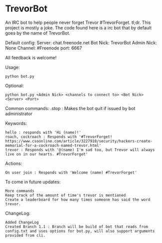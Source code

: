 # TrevorBot
An IRC bot to help people never forget Trevor #TrevorForget. tl;dr. This project is mostly a joke.
The code found here is a irc bot that by default goes by the name of TrevorBot.

Default config:
Server: chat.freenode.net
Bot Nick: TrevorBot
Admin Nick: None
Channel: #Freenode
port: 6667


All feedback is welcome!

Usage:

	python bot.py

Optional:

	python bot.py <Admin Nick> <channels to connect to> <Bot Nick> <Server> <Port>

Common commands:
	.stop : Makes the bot quit if issued by bot administrator

Keywords:

	hello : responds with 'Hi (name)!'
	roach, cockroach : Responds with '#TrevorForget! https://www.csoonline.com/article/3227910/security/hackers-create-memorial-for-a-cockroach-named-trevor.html'
	trevor : Responds with '@(name) I'm sad too, but Trevor will always live on in our hearts. #TrevorForget'

Actions:

	On user join : Responds with 'Welcome (name) #TrevorForget'

To come in future updates:

	More commands
	Keep track of the amount of time's trevor is mentioned
	Create a leaderboard for how many times someone has said the word trevor.

ChangeLog:

	Added ChangeLog
	Created Branch 1.1 : Branch will be build of bot that reads from config.txt and uses options for bot.py, will also support arguments provided from cli.